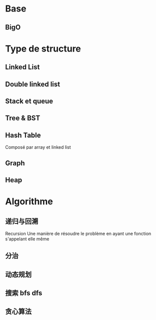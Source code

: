 #  Base
## BigO

# Type de structure
## Linked List

## Double linked list

## Stack et queue

## Tree & BST

## Hash Table

Composé par array et linked list

## Graph

## Heap

# Algorithme

## 递归与回溯

Recursion
Une manière de résoudre le problème en ayant une fonction s'appelant elle même
## 分治

## 动态规划

## 搜索 bfs dfs

## 贪心算法